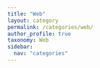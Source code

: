 ```yaml
---
title: "Web"
layout: category
permalink: /categories/web/
author_profile: true
taxonomy: Web
sidebar:
  nav: "categories"
---
```

